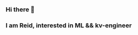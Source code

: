 ### Hi there 👋
### I am Reid, interested in ML && kv-engineer
<!--
**Reid00/Reid00** is a ✨ _special_ ✨ repository because its `README.md` (this file) appears on your GitHub profile.

Here are some ideas to get you started:

- 🔭 I’m currently working on ...
- 🌱 I’m currently learning ...
- 👯 I’m looking to collaborate on ...
- 🤔 I’m looking for help with ...
- 💬 Ask me about ...
- 📫 How to reach me: ...
- 😄 Pronouns: ...
- ⚡ Fun fact: ...
-->

<!-- [![Reid's GitHub stats](https://github-readme-stats.vercel.app/api?username=Reid00&hide=stars,commits,prs,issues,contribs)](https://github.com/Reid00) -->
